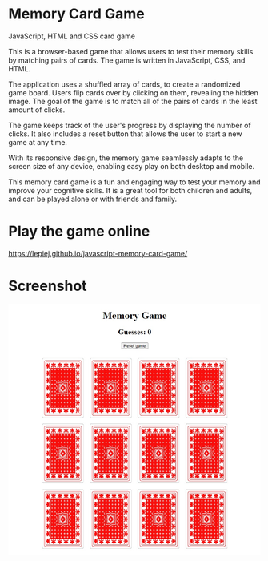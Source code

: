 # Memory Card Game
JavaScript, HTML and CSS card game

This is a browser-based game that allows users to test their memory skills by matching pairs of cards. The game is written in JavaScript, CSS, and HTML.

The application uses a shuffled array of cards, to create a randomized game board. Users flip cards over by clicking on them, revealing the hidden image. The goal of the game is to match all of the pairs of cards in the least amount of clicks.

The game keeps track of the user's progress by displaying the number of clicks. It also includes a reset button that allows the user to start a new game at any time.

With its responsive design, the memory game seamlessly adapts to the screen size of any device, enabling easy play on both desktop and mobile.

This memory card game is a fun and engaging way to test your memory and improve your cognitive skills. It is a great tool for both children and adults, and can be played alone or with friends and family.

# Play the game online
https://lepiej.github.io/javascript-memory-card-game/

# Screenshot
<img src="screen.jpg">
